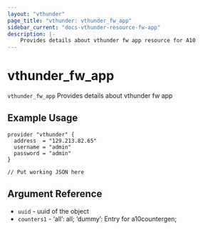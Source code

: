 ```yaml
---
layout: "vthunder"
page_title: "vthunder: vthunder_fw_app"
sidebar_current: "docs-vthunder-resource-fw-app"
description: |-
	Provides details about vthunder fw app resource for A10
---
```


# vthunder\_fw\_app

`vthunder_fw_app` Provides details about vthunder fw app
## Example Usage


```hcl
provider "vthunder" {
  address  = "129.213.82.65"
  username = "admin"
  password = "admin"
}

// Put working JSON here
```

## Argument Reference

* `uuid` - uuid of the object
* `counters1` - ‘all’: all; ‘dummy’: Entry for a10countergen;

